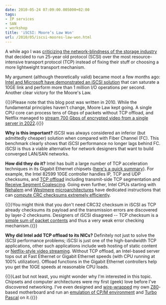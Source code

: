 ```yaml
---
date: 2010-05-24 07:09:00.005000+02:00
tags:
- IP services
- SAN
- workshop
title: 'iSCSI: Moore’s Law Won'
url: /2010/05/iscsi-moores-law-won.html
---
```

A while ago I was [criticizing the network-blindness of the storage industry](/2009/12/iscsi-and-san-two-decades-of-rigid.html) that decided to run 25-year old protocol (SCSI) over the most resource-intensive transport protocol (TCP) instead of fixing their stuff or choosing a more lightweight transport mechanism.

My argument (although theoretically valid) became moot a few months ago: [Intel and Microsoft have demonstrated an iSCSI solution](http://download.intel.com/support/network/sb/inteliscsiwp.pdf) that can saturate a 10GE link and perform more than 1 million I/O operations per second. Another clear victory for the Moore's Law.
<!--more-->
{{<note info>}}Please note that this blog post was written in 2010. While the fundamental principles haven't change, Moore Law kept going. A single CPU core can process tens of Gbps of packets without TCP offload, and Netflix managed to [stream 700 Gbps of encrypted video from a single server in 2022](/2022/12/are-dpu-any-good.html).{{</note>}}

**Why is this important?** iSCSI was always considered an inferior (but admittedly cheaper) solution when compared with Fiber Channel (FC). This benchmark clearly shows that iSCSI performance no longer lags behind FC. iSCSI is thus a viable alternative for network designers that want to build converged LAN/SAN networks.

**How did they do it?** Intel has built a large number of TCP acceleration techniques in its Gigabit Ethernet chipsets ([here's a quick summary](http://blog.fosketts.net/2010/03/19/microsoft-intel-starwind-iscsi/)). For example, the Intel 82599 10GE controller handles IP, TCP and UDP checksums, and [TCP offload](https://en.wikipedia.org/wiki/TCP_offload_engine) including transmit-side TCP segmentation and [Receive Segment Coalescing](https://learn.microsoft.com/en-us/previous-versions/windows/it-pro/windows-server-2012-r2-and-2012/hh997024(v=ws.11)). Going even further, Intel CPUs starting with  [Nehalem](http://en.wikipedia.org/wiki/Intel_Nehalem_(microarchitecture)) and [Westmere](http://en.wikipedia.org/wiki/Intel_Westmere_(microarchitecture)) [microarchitectures](http://en.wikipedia.org/wiki/Microarchitecture) have dedicated instructions that can [compute CRC checksums extremely efficiently](https://en.wikipedia.org/wiki/SSE4#SSE4.2).

{{<note info>}}You might think that you don't need CRC32 checksum in iSCSI as TCP already checksums its payload and the transmission errors are discovered by layer-2 checksums. Designers of iSCSI disagreed -- TCP checksum is a [simple sum of packet contents](https://en.wikipedia.org/wiki/Transmission_Control_Protocol#Checksum_computation) and thus a very weak error checking mechanism.{{</note>}}

**Why did Intel add TCP offload to its NICs?** Definitely not just to solve the iSCSI performance problems; iSCSI is just one of the high-bandwidth TCP applications, other such applications include web hosting of static content or [Netflix-style video streaming](/2009/07/netflix-summary.html). Without TCP offload, an Intel-based server tops out at Fast Ethernet or Gigabit Ethernet speeds (with CPU running at 100% utilization). Offload functions in the Gigabit Ethernet controllers help you get the 10GE speeds at reasonable CPU loads.

{{<note>}}Last but not least, you might wonder why I'm interested in this topic. Chipsets and computer architectures were my first (geek) love before I've discovered networking. I've even designed and [wire-wrapped](http://en.wikipedia.org/wiki/Wire_wrap) my own [Z80](http://en.wikipedia.org/wiki/Z80)-based motherboard and run an [emulation of CP/M environment](http://en.wikipedia.org/wiki/CP/M) and [Turbo Pascal](http://en.wikipedia.org/wiki/Turbo_pascal) on it.{{</note>}}
